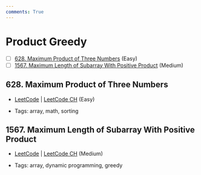 ```yaml
---
comments: True
---
```


# Product Greedy

- [ ] [628. Maximum Product of Three Numbers](https://leetcode.cn/problems/maximum-product-of-three-numbers/) (Easy)
- [ ] [1567. Maximum Length of Subarray With Positive Product](https://leetcode.cn/problems/maximum-length-of-subarray-with-positive-product/) (Medium)

## 628. Maximum Product of Three Numbers

-   [LeetCode](https://leetcode.com/problems/maximum-product-of-three-numbers/) | [LeetCode CH](https://leetcode.cn/problems/maximum-product-of-three-numbers/) (Easy)

-   Tags: array, math, sorting

## 1567. Maximum Length of Subarray With Positive Product

-   [LeetCode](https://leetcode.com/problems/maximum-length-of-subarray-with-positive-product/) | [LeetCode CH](https://leetcode.cn/problems/maximum-length-of-subarray-with-positive-product/) (Medium)

-   Tags: array, dynamic programming, greedy
